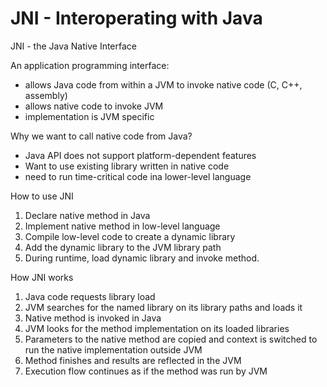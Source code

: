 # JNI - Interoperating with Java

JNI - the Java Native Interface

An application programming interface:

* allows Java code from within a JVM to invoke native code \(C, C++, assembly\)
* allows native code to invoke JVM
* implementation is JVM specific



Why we want to call native code from Java?

* Java API does not support platform-dependent features
* Want to use existing library written in native code
* need to run time-critical code ina lower-level language

How to use JNI

1. Declare native method in Java
2. Implement native method in low-level language
3. Compile low-level code to create a dynamic library
4. Add the dynamic library to the JVM library path
5. During runtime, load dynamic library and invoke method.

How JNI works

1. Java code requests library load
2. JVM searches for the named library on its library paths and loads it
3. Native method is invoked in Java
4. JVM looks for the method implementation on its loaded libraries
5. Parameters to the native method are copied and context is switched to run the native implementation outside JVM
6. Method finishes and results are reflected in the JVM
7. Execution flow continues as if the method was run by JVM

